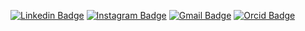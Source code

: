 [![Linkedin Badge](https://img.shields.io/badge/-LinkedIn-blue?style=flat-square&logo=Linkedin&logoColor=white&link=https://www.linkedin.com/in/lucasferreiraunb/)](https://www.linkedin.com/in/lucasferreiraunb/)
[![Instagram Badge](https://img.shields.io/badge/-Instagram-C13584?style=flat-square&labelColor=C13584&logo=instagram&logoColor=white&link=https://www.instagram.com/astrofotografianaescola/)](https://www.instagram.com/astrofotografianaescola/)
[![Gmail Badge](https://img.shields.io/badge/-Gmail-c14438?style=flat-square&logo=Gmail&logoColor=white&link=mailto:lucasferreiraunb@gmail.com)](mailto:lucasferreiraunb@gmail.com)
[![Orcid Badge](https://img.shields.io/badge/Orcid-grey?style=flat-square&logo=Orcid&logoColor=white&link=https://orcid.org/0000-0002-7945-6005)](https://orcid.org/0000-0002-7945-6005)